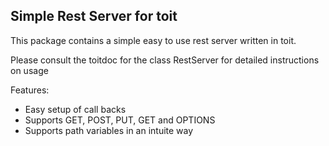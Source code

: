 ## Simple Rest Server for toit

This package contains a simple easy to use rest server written in toit.

Please consult the toitdoc for the class RestServer for detailed instructions on usage

Features:
* Easy setup of call backs
* Supports GET, POST, PUT, GET and OPTIONS
* Supports path variables in an intuite way
